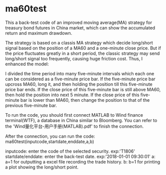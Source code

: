 # ma60test

This a back-test code of an improved moving average(MA) strategy for treasury bond futures in China market, which can show the accumulated return and maximum drawdown.

The strategy is based on a classis MA strategy which decide long/short signal based on the position of a MA60 and a one-minute close price. But if the price fluctuates greatly in a short period, the classic strategy may send long/short signal too frequently, causing huge friction cost. Thus, I enhanced the model:

I divided the time period into many five-minute intervals which each one can be considered as a five-minute price bar. If the five-minute price bar upcross MA60, long it, and then holding the position till this five-minute price bar ends. If the close price of this five-minute bar is still above MA60, then hold the position into next 5 minute. If the close price of this five-minute bar is lower than MA60, then change the position to that of the previous five-minute bar. 


To run the code, you should first connect MATLAB to Wind finance terminal(WTF), a database in China similar to Bloomberg. You can refer to the 'Wind量化平台-用户手册(MATLAB).pdf' to finish the connection.

After the connection, you can run the code: ma60test(inputcode,startdate,enddate,a,b)

inputcode: enter the code of the selected security. exp:'T1806'
startdate/enddate: enter the back-test date. exp:'2018-01-01 09:30:01'
a: a=1 for outputting a excel file recording the trade history.
b: b=1 for printing a plot showing the long/short point.
